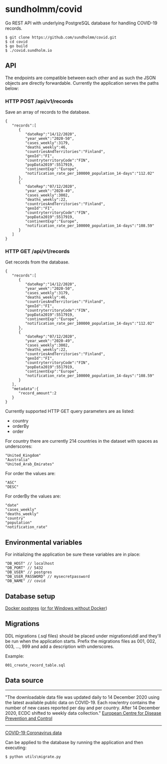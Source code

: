 # sundholmm/covid

Go REST API with underlying PostgreSQL database for handling COVID-19 records.

```
$ git clone https://github.com/sundholmm/covid.git
$ cd covid
$ go build
$ ./covid.sundholm.io
```

## API

The endpoints are compatible between each other and as such the JSON objects are directly forwardable.
Currently the application serves the paths below:

### HTTP POST /api/v1/records

Save an array of records to the database.

```
{
   "records":[
      {
         "dateRep":"14/12/2020",
         "year_week":"2020-50",
         "cases_weekly":3179,
         "deaths_weekly":46,
         "countriesAndTerritories":"Finland",
         "geoId":"FI",
         "countryterritoryCode":"FIN",
         "popData2019":5517919,
         "continentExp":"Europe",
         "notification_rate_per_100000_population_14-days":"112.02"
      },
      {
         "dateRep":"07/12/2020",
         "year_week":"2020-49",
         "cases_weekly":3002,
         "deaths_weekly":22,
         "countriesAndTerritories":"Finland",
         "geoId":"FI",
         "countryterritoryCode":"FIN",
         "popData2019":5517919,
         "continentExp":"Europe",
         "notification_rate_per_100000_population_14-days":"108.59"
      }
   ]
}
```

### HTTP GET /api/v1/records

Get records from the database.

```
{
   "records":[
      {
         "dateRep":"14/12/2020",
         "year_week":"2020-50",
         "cases_weekly":3179,
         "deaths_weekly":46,
         "countriesAndTerritories":"Finland",
         "geoId":"FI",
         "countryterritoryCode":"FIN",
         "popData2019":5517919,
         "continentExp":"Europe",
         "notification_rate_per_100000_population_14-days":"112.02"
      },
      {
         "dateRep":"07/12/2020",
         "year_week":"2020-49",
         "cases_weekly":3002,
         "deaths_weekly":22,
         "countriesAndTerritories":"Finland",
         "geoId":"FI",
         "countryterritoryCode":"FIN",
         "popData2019":5517919,
         "continentExp":"Europe",
         "notification_rate_per_100000_population_14-days":"108.59"
      }
   ],
   "metadata":{
      "record_amount":2
   }
}
```

Currently supported HTTP GET query parameters are as listed:

- country
- orderBy
- order

For country there are currently 214 countries in the dataset with spaces as underscores:

```
"United_Kingdom"
"Australia"
"United_Arab_Emirates"
```

For order the values are:

```
"ASC"
"DESC"
```

For orderBy the values are:

```
"date"
"cases_weekly"
"deaths_weekly"
"country"
"population"
"notification_rate"
```

## Environmental variables

For initializing the application be sure these variables are in place:

```
"DB_HOST" // localhost
"DB_PORT" // 5432
"DB_USER" // postgres
"DB_USER_PASSWORD" // mysecretpassword
"DB_NAME" // covid
```

## Database setup

[Docker postgres](https://hub.docker.com/_/postgres) ([or for Windows without Docker](https://www.enterprisedb.com/downloads/postgres-postgresql-downloads))

## Migrations

DDL migrations (.sql files) should be placed under migrations\ddl and they'll be run when the application starts.
Prefix the migrations files as 001, 002, 003, ..., 999 and add a description with underscores.

Example:

```
001_create_record_table.sql
```

## Data source

---

"The downloadable data file was updated daily to 14 December 2020 using the latest available public data on COVID-19. Each row/entry contains the number of new cases reported per day and per country. After 14 December 2020, ECDC shifted to weekly data collection." [European Centre for Disease Prevention and Control](https://www.ecdc.europa.eu/en/publications-data/download-todays-data-geographic-distribution-covid-19-cases-worldwide)

---

[COVID-19 Coronavirus data](https://data.europa.eu/euodp/en/data/dataset/covid-19-coronavirus-data)

Can be applied to the database by running the application and then executing:

```
$ python utils\migrate.py
```
